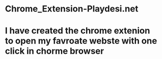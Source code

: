 # Chrome_Extension-Playdesi.net 

# I have created the chrome extenion to open my favroate webste with one click in chorme browser
